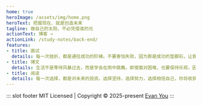 ```yaml
---
home: true
heroImage: /assets/img/home.png
heroText: 把握现在、就是创造未来
tagline: 做自己的太阳，不必凭借谁的光
actionText: 博客 →
actionLink: /study-notes/back-end/
features:
- title: 面试
  details: 每一次挫折，都是通往成功的阶梯。不要害怕失败，因为那是成功的垫脚石，让我们更坚定地迈向目标。
- title: 博文
  details: 生活不是等待风暴过去，而是学会在雨中跳舞。即使面对困难，也要保持乐观，因为信念是我们最强大的武器。
- title: 阅读
  details: 每一次选择，都是对未来的投资。选择坚持，选择努力，选择相信自己，你将收获无法估量的成功。
---
```



::: slot footer
MIT Licensed | Copyright © 2025-present [Evan You](https://github.com/hrf-666/vuepress-blog)
:::


